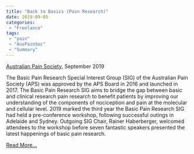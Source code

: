 ```yaml
---
title: "Back to Basics (Pain Research)"
date: 2019-09-05
categories:
 - "Freelance"
tags:
 - "pain"
 - "AusPainSoc" 
 - "Summary"
---
```


<!--more-->

[Australian Pain Society](https://www.apsoc.org.au/), September 2019

The Basic Pain Research Special Interest Group (SIG) of the Australian Pain Society (APS) was approved by the APS Board in 2016 and launched in 2017. The Basic Pain Research SIG aims to bridge the gap between basic and clinical research pain research to benefit patients by improving our understanding of the components of nociception and pain at the molecular and cellular level. 2019 marked the third year the Basic Pain Research SIG had held a pre-conference workshop, following successful outings in Adelaide and Sydney. Outgoing SIG Chair, Rainer Haberberger, welcomed attendees to the workshop before seven fantastic speakers presented the latest happenings of basic pain research. 

[Read More...](/files/content/posts/bpr-sig-pcw-2019/bprsig2019pcw.pdf)
